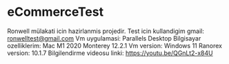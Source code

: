 # eCommerceTest
Ronwell mülakati icin hazirlanmis projedir.
Test icin kullandigim gmail: ronwelltest@gmail.com
Vm uygulamasi: Parallels Desktop
Bilgisayar ozelliklerim: Mac M1 2020 Monterey 12.2.1
Vm version: Windows 11
Ranorex version: 10.1.7
Bilgilendirme videosu linki: https://youtu.be/QGnLt2-x84U
